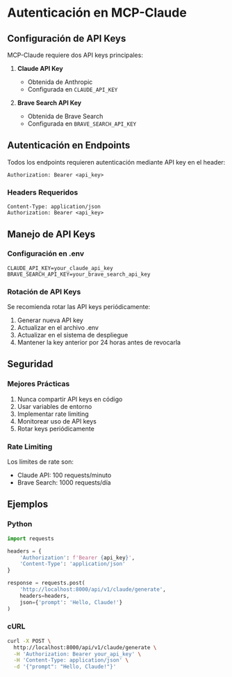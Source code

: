 # Autenticación en MCP-Claude

## Configuración de API Keys

MCP-Claude requiere dos API keys principales:

1. **Claude API Key**
   - Obtenida de Anthropic
   - Configurada en `CLAUDE_API_KEY`

2. **Brave Search API Key**
   - Obtenida de Brave Search
   - Configurada en `BRAVE_SEARCH_API_KEY`

## Autenticación en Endpoints

Todos los endpoints requieren autenticación mediante API key en el header:

```http
Authorization: Bearer <api_key>
```

### Headers Requeridos

```http
Content-Type: application/json
Authorization: Bearer <api_key>
```

## Manejo de API Keys

### Configuración en .env
```env
CLAUDE_API_KEY=your_claude_api_key
BRAVE_SEARCH_API_KEY=your_brave_search_api_key
```

### Rotación de API Keys

Se recomienda rotar las API keys periódicamente:

1. Generar nueva API key
2. Actualizar en el archivo .env
3. Actualizar en el sistema de despliegue
4. Mantener la key anterior por 24 horas antes de revocarla

## Seguridad

### Mejores Prácticas

1. Nunca compartir API keys en código
2. Usar variables de entorno
3. Implementar rate limiting
4. Monitorear uso de API keys
5. Rotar keys periódicamente

### Rate Limiting

Los límites de rate son:

- Claude API: 100 requests/minuto
- Brave Search: 1000 requests/día

## Ejemplos

### Python
```python
import requests

headers = {
    'Authorization': f'Bearer {api_key}',
    'Content-Type': 'application/json'
}

response = requests.post(
    'http://localhost:8000/api/v1/claude/generate',
    headers=headers,
    json={'prompt': 'Hello, Claude!'}
)
```

### cURL
```bash
curl -X POST \
  http://localhost:8000/api/v1/claude/generate \
  -H 'Authorization: Bearer your_api_key' \
  -H 'Content-Type: application/json' \
  -d '{"prompt": "Hello, Claude!"}'
``` 